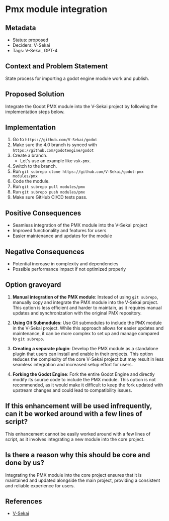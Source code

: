 # Pmx module integration

## Metadata

- Status: proposed
- Deciders: V-Sekai
- Tags: V-Sekai, GPT-4

## Context and Problem Statement

State process for importing a godot engine module work and publish.

## Proposed Solution

Integrate the Godot PMX module into the V-Sekai project by following the implementation steps below.

## Implementation

1. Go to `https://github.com/V-Sekai/godot`
2. Make sure the 4.0 branch is synced with `https://github.com/godotengine/godot`
3. Create a branch.
   - Let's use an example like `vsk-pmx`.
4. Switch to the branch.
5. Run `git subrepo clone https://github.com/V-Sekai/godot-pmx modules/pmx` 
6. Code the module.
7. Run `git subrepo pull modules/pmx`
8. Run `git subrepo push modules/pmx`
9. Make sure GitHub CI/CD tests pass.

## Positive Consequences

- Seamless integration of the PMX module into the V-Sekai project
- Improved functionality and features for users
- Easier maintenance and updates for the module

## Negative Consequences

- Potential increase in complexity and dependencies
- Possible performance impact if not optimized properly

## Option graveyard

1. **Manual integration of the PMX module**: Instead of using `git subrepo`, manually copy and integrate the PMX module into the V-Sekai project. This option is less efficient and harder to maintain, as it requires manual updates and synchronization with the original PMX repository.

2. **Using Git Submodules**: Use Git submodules to include the PMX module in the V-Sekai project. While this approach allows for easier updates and maintenance, it can be more complex to set up and manage compared to `git subrepo`.

3. **Creating a separate plugin**: Develop the PMX module as a standalone plugin that users can install and enable in their projects. This option reduces the complexity of the core V-Sekai project but may result in less seamless integration and increased setup effort for users.

4. **Forking the Godot Engine**: Fork the entire Godot Engine and directly modify its source code to include the PMX module. This option is not recommended, as it would make it difficult to keep the fork updated with upstream changes and could lead to compatibility issues.

## If this enhancement will be used infrequently, can it be worked around with a few lines of script?

This enhancement cannot be easily worked around with a few lines of script, as it involves integrating a new module into the core project.

## Is there a reason why this should be core and done by us?

Integrating the PMX module into the core project ensures that it is maintained and updated alongside the main project, providing a consistent and reliable experience for users.

## References

- [V-Sekai](https://v-sekai.org/)
